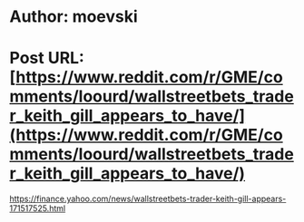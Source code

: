 # Author: moevski
# Post URL: [https://www.reddit.com/r/GME/comments/loourd/wallstreetbets_trader_keith_gill_appears_to_have/](https://www.reddit.com/r/GME/comments/loourd/wallstreetbets_trader_keith_gill_appears_to_have/)


https://finance.yahoo.com/news/wallstreetbets-trader-keith-gill-appears-171517525.html